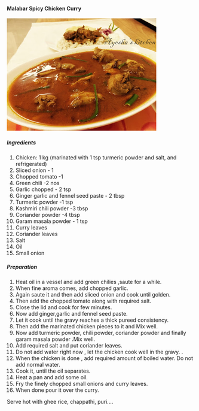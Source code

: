 

#### Malabar Spicy Chicken Curry

![](images\chicken.jpg)


##### Ingredients
1. Chicken: 1 kg (marinated with 1 tsp turmeric powder and salt, and refrigerated)
2. Sliced onion           - 1
3. Chopped tomato            -1
4. Green chili             -2 nos
5. Garlic chopped            - 2 tsp
6. Ginger garlic and fennel seed paste - 2 tbsp
7. Turmeric powder               -1 tsp
8. Kashmiri chili powder      -3 tbsp
9. Coriander powder              -4 tbsp
10. Garam masala powder          - 1 tsp
11. Curry leaves
12. Coriander leaves
13. Salt
14. Oil
15. Small onion

##### Preparation


1. Heat oil in a vessel and add green chilies ,saute for a while.
2. When fine aroma comes, add chopped garlic.
3. Again saute it and then add sliced onion and cook until golden.
4. Then add the chopped tomato along with required salt.
5. Close the lid and cook for few minutes.
6. Now add ginger,garlic and fennel seed paste.
7. Let it cook  until the gravy reaches a thick pureed consistency.
8. Then add the marinated chicken pieces to it and Mix well.
9. Now add turmeric powder, chili powder, coriander powder and finally garam masala powder .Mix well.
10. Add required salt and put coriander leaves.
11. Do not add water right now , let the chicken cook well in the gravy. .
12. When the chicken is done , add  required amount  of boiled  water. Do not add normal water.
13. Cook  it, until the oil separates.
14. Heat a pan and add some oil.
15. Fry the finely chopped small onions and curry leaves.
16. When done pour it over the curry.


Serve hot with ghee rice, chappathi, puri....

